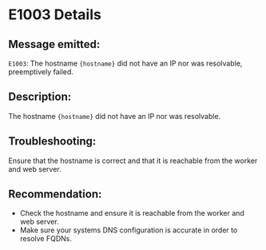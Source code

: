 # E1003 Details

## Message emitted:

`E1003`: The hostname `{hostname}` did not have an IP nor was resolvable, preemptively failed.

## Description:

The hostname `{hostname}` did not have an IP nor was resolvable.

## Troubleshooting:

Ensure that the hostname is correct and that it is reachable from the worker and web server.

## Recommendation:


- Check the hostname and ensure it is reachable from the worker and web server.
- Make sure your systems DNS configuration is accurate in order to resolve FQDNs.
